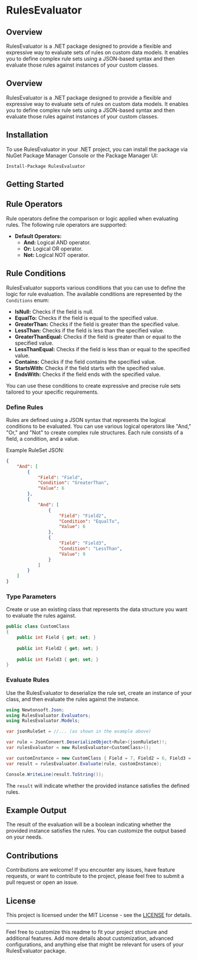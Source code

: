 
# RulesEvaluator

## Overview
RulesEvaluator is a .NET package designed to provide a flexible and expressive way to evaluate sets of rules on custom data models. It enables you to define complex rule sets using a JSON-based syntax and then evaluate those rules against instances of your custom classes.

## Overview

RulesEvaluator is a .NET package designed to provide a flexible and expressive way to evaluate sets of rules on custom data models. It enables you to define complex rule sets using a JSON-based syntax and then evaluate those rules against instances of your custom classes.

## Installation

To use RulesEvaluator in your .NET project, you can install the package via NuGet Package Manager Console or the Package Manager UI:

    Install-Package RulesEvaluator

## Getting Started

## Rule Operators

Rule operators define the comparison or logic applied when evaluating rules. The following rule operators are supported:

- **Default Operators:**
    - **And:** Logical AND operator.
    - **Or:** Logical OR operator.
    - **Not:** Logical NOT operator.

## Rule Conditions

RulesEvaluator supports various conditions that you can use to define the logic for rule evaluation. The available conditions are represented by the `Conditions` enum:

- **IsNull:** Checks if the field is null.
- **EqualTo:** Checks if the field is equal to the specified value.
- **GreaterThan:** Checks if the field is greater than the specified value.
- **LessThan:** Checks if the field is less than the specified value.
- **GreaterThanEqual:** Checks if the field is greater than or equal to the specified value.
- **LessThanEqual:** Checks if the field is less than or equal to the specified value.
- **Contains:** Checks if the field contains the specified value.
- **StartsWith:** Checks if the field starts with the specified value.
- **EndsWith:** Checks if the field ends with the specified value.

You can use these conditions to create expressive and precise rule sets tailored to your specific requirements.

### Define Rules

Rules are defined using a JSON syntax that represents the logical conditions to be evaluated. You can use various logical operators like "And," "Or," and "Not" to create complex rule structures. Each rule consists of a field, a condition, and a value.

Example RuleSet JSON:
```json
{
    "And": [
        {
            "Field": "Field",
            "Condition": "GreaterThan",
            "Value": 6
        },
        {
            "And": [
                {
                    "Field": "Field2",
                    "Condition": "EqualTo",
                    "Value": 6
                },
                {
                    "Field": "Field3",
                    "Condition": "LessThan",
                    "Value": 9
                }
            ]
        }
    ]
}
```

### Type Parameters

Create or use an existing class that represents the data structure you want to evaluate the rules against.

```csharp
public class CustomClass
{
    public int Field { get; set; }
    
    public int Field2 { get; set; }
    
    public int Field3 { get; set; }
}
```

### Evaluate Rules

Use the RulesEvaluator to deserialize the rule set, create an instance of your class, and then evaluate the rules against the instance.
```csharp
using Newtonsoft.Json;
using RulesEvaluator.Evaluators;
using RulesEvaluator.Models;

var jsonRuleSet = //... (as shown in the example above)

var rule = JsonConvert.DeserializeObject<Rule>(jsonRuleSet)!;
var rulesEvaluator = new RulesEvaluator<CustomClass>();

var customInstance = new CustomClass { Field = 7, Field2 = 6, Field3 = 7 };
var result = rulesEvaluator.Evaluate(rule, customInstance);

Console.WriteLine(result.ToString());
```

The `result` will indicate whether the provided instance satisfies the defined rules.

## Example Output

The result of the evaluation will be a boolean indicating whether the provided instance satisfies the rules. You can customize the output based on your needs.

## Contributions

Contributions are welcome! If you encounter any issues, have feature requests, or want to contribute to the project, please feel free to submit a pull request or open an issue.

## License

This project is licensed under the MIT License - see the [LICENSE](./LICENSE) for details.

----------

Feel free to customize this readme to fit your project structure and additional features. Add more details about customization, advanced configurations, and anything else that might be relevant for users of your RulesEvaluator package.
